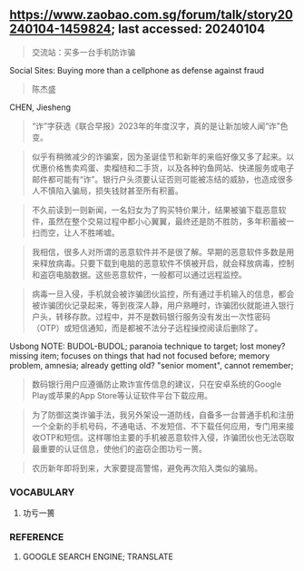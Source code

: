 ## https://www.zaobao.com.sg/forum/talk/story20240104-1459824; last accessed: 20240104

> 交流站：买多一台手机防诈骗

Social Sites: Buying more than a cellphone as defense against fraud  
 
> 陈杰盛

CHEN, Jiesheng

> “诈”字获选《联合早报》2023年的年度汉字，真的是让新加坡人闻“诈”色变。

> 似乎有稍微减少的诈骗案，因为圣诞佳节和新年的来临好像又多了起来。以优惠价格售卖鸡蛋、卖榴梿和二手货，以及各种钓鱼网站、快递服务或电子邮件都可能有“诈”。银行户头须要认证否则可能被冻结的威胁，也造成很多人不慎陷入骗局，损失钱财甚至所有积蓄。

> 不久前读到一则新闻，一名妇女为了购买特价果汁，结果被骗下载恶意软件，虽然在整个交易过程中都小心翼翼，最终还是防不胜防，多年积蓄被一扫而空，让人不胜唏嘘。

> 我相信，很多人对所谓的恶意软件并不是很了解。早期的恶意软件多数是用来释放病毒。只要下载到电脑的恶意软件不慎被开启，就会释放病毒，控制和盗窃电脑数据。这些恶意软件，一般都可以通过远程监控。

> 病毒一旦入侵，手机就会被诈骗团伙监控，所有通过手机输入的信息，都会被诈骗团伙记录起来，等到夜深人静，用户熟睡时，诈骗团伙就能进入银行户头，转移存款。过程中，并不是数码银行服务没有发出一次性密码（OTP）或短信通知，而是都被不法分子远程操控阅读后删除了。

Usbong NOTE: BUDOL-BUDOL; paranoia technique to target; lost money? missing item; focuses on things that had not focused before; memory problem, amnesia; already getting old? "senior moment", cannot remember;

> 数码银行用户应遵循防止欺诈宣传信息的建议，只在安卓系统的Google Play或苹果的App Store等认证软件平台下载应用。

> 为了防御这类诈骗手法，我另外架设一道防线，自备多一台普通手机和注册一个全新的手机号码，不通电话、不发短信、不下载任何应用，专门用来接收OTP和短信。这样哪怕主要的手机被恶意软件入侵，诈骗团伙也无法窃取最重要的认证信息，使他们的盗窃企图功亏一篑。

> 农历新年即将到来，大家要提高警惕，避免再次陷入类似的骗局。

### VOCABULARY

1) 功亏一篑

### REFERENCE

1) GOOGLE SEARCH ENGINE; TRANSLATE
